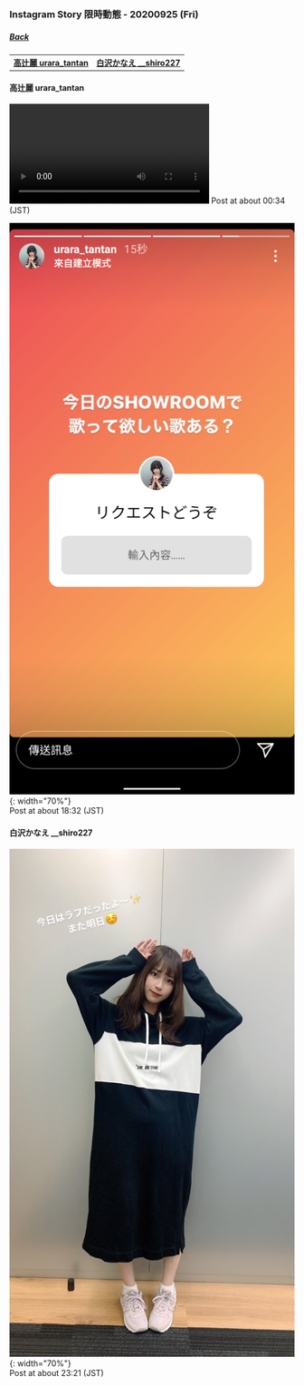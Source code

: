 ### Instagram Story 限時動態 - 20200925 (Fri)
##### [Back](../../IGstory_List.md)

<table>
<tr>
<th><a href="#urara_tantan">高辻麗 urara_tantan</a></th>
<th><a href="#__shiro227">白沢かなえ __shiro227</a></th>
</tr>
</table>

<a name="urara_tantan"></a>
#### 高辻麗 urara_tantan

<video width="70%" height="70%" controls>
  <source src="../../../../../Album/Instagram/IGstory/Sep2020/20200925/20200925_urara_tantan_1.mp4" type="video/mp4">
</video>
Post at about 00:34 (JST)  

![20200925_urara_tantan_2](../../../../../Album/Instagram/IGstory/Sep2020/20200925/20200925_urara_tantan_2.png){: width="70%"}  
Post at about 18:32 (JST)  

<a name="__shiro227"></a>
#### 白沢かなえ __shiro227

![20200925_shiro227_1](../../../../../Album/Instagram/IGstory/Sep2020/20200925/20200925_shiro227_1.jpg){: width="70%"}  
Post at about 23:21 (JST)  
